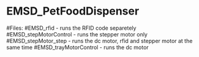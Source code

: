 
# EMSD_PetFoodDispenser


#Files:
#EMSD_rfid -  runs the RFID code separetely
#EMSD_stepMotorControl - runs the stepper motor only
#EMSD_stepMotor_step - runs the dc motor, rfid and stepper motor at the same time
#EMSD_trayMotorControl - runs the dc motor
